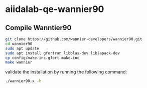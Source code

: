 # aiidalab-qe-wannier90







## Compile Wanntier90

```bash
git clone https://github.com/wannier-developers/wannier90.git
cd wannier90
sudo apt update
sudo apt install gfortran libblas-dev liblapack-dev
cp config/make.inc.gfort make.inc
make wannier
```


validate the installation by running the following command:

```bash
./wannier90.x -h
```
